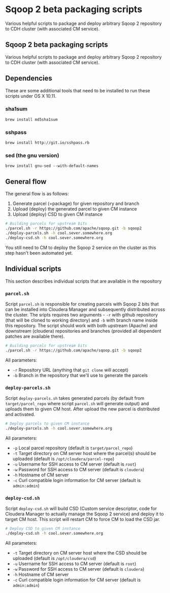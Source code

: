# Sqoop 2 beta packaging scripts

Various helpful scripts to package and deploy arbitrary Sqoop 2 repository to CDH cluster (with associated CM service).

## Sqoop 2 beta packaging scripts

Various helpful scripts to package and deploy arbitrary Sqoop 2 repository to CDH cluster (with associated CM service).

## Dependencies

These are some additional tools that need to be installed to run these scripts
under OS X 10.11.
### sha1sum
`brew install md5sha1sum`
### sshpass
`brew install http://git.io/sshpass.rb`
### sed (the gnu version)
`brew install gnu-sed --with-default-names`


## General flow

The general flow is as follows:

1. Generate parcel (=package) for given repository and branch
2. Upload (deploy) the generated parcel to given CM instance
3. Upload (deploy) CSD to given CM instance

```bash
# Building parcels for upstream bits
./parcel.sh -r https://github.com/apache/sqoop.git -b sqoop2
./deploy-parcels.sh -h cool.sever.somewhere.org
./deploy-csd.sh -h cool.sever.somewhere.org
```

You still need to CM to deploy the Sqoop 2 service on the cluster as this step hasn't been automated yet.

## Individual scripts

This section describes individual scripts that are available in the repository

### `parcel.sh`

Script `parcel.sh` is responsible for creating parcels with Sqoop 2 bits that can be installed into Cloudera Manager and subsequently distributed across the cluster. The sripts requires two arguments - `-r` with github repository (that will be cloned to working directory) and `-b` with branch name inside this repository. The script should work with both upstream (Apache) and downstream (cloudera) repositories and branches (provided all dependent patches are available there).

```bash
# Building parcels for upstream bits
./parcel.sh -r https://github.com/apache/sqoop.git -b sqoop2
```

All parameters:

* `-r` Repository URL (anything that `git clone` will accept)
* `-b` Branch in the repository that we'll use to generate the parcels

### `deploy-parcels.sh`

Script `deploy-parcels.sh` takes generated parcels (by default from `target/parcel_repo` where script `parcel.sh` will generate output) and uploads them to given CM host. After upload the new parcel is distributed and activated.

```bash
# Deploy parcels to given CM instance
./deploy-parcels.sh -h cool.sever.somewhere.org
```

All parameters:

* `-p` Local parcel repository (default is `target/parcel_repo`)
* `-t` Target directory on CM server host where the parcel(s) should be uploaded (default is `/opt/cloudera/parcel-repo`)
* `-u` Username for SSH access to CM server (default is `root`)
* `-w` Password for SSH access to CM server (default is `cloudera`)
* `-h` Hostname of CM server
* `-c` Curl compatible login information for CM server (default is `admin:admin`)

### `deploy-csd.sh`

Script `deploy-csd.sh` will build CSD (Custom service descriptor, code for Cloudera Manager to actually manage the Sqoop 2 service) and deploy it to target CM host. This script will restart CM to force CM to load the CSD jar.

```bash
# Deploy CSD to given CM instance
./deploy-csd.sh -h cool.sever.somewhere.org
```

All parameters:

* `-t` Target directory on CM server host where the CSD should be uploaded (default is `/opt/cloudera/csd`)
* `-u` Username for SSH access to CM server (default is `root`)
* `-w` Password for SSH access to CM server (default is `cloudera`)
* `-h` Hostname of CM server
* `-c` Curl compatible login information for CM server (default is `admin:admin`)
